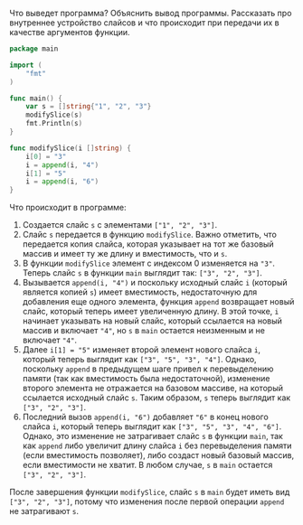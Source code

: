 Что выведет программа? Объяснить вывод программы. Рассказать про внутреннее устройство слайсов и что происходит при передачи их в качестве аргументов функции.

```go
package main

import (
	"fmt"
)

func main() {
	var s = []string{"1", "2", "3"}
	modifySlice(s)
	fmt.Println(s)
}

func modifySlice(i []string) {
	i[0] = "3"
	i = append(i, "4")
	i[1] = "5"
	i = append(i, "6")
}
```

Что происходит в программе:

1. Создается слайс `s` с элементами `["1", "2", "3"]`.
2. Слайс `s` передается в функцию `modifySlice`. Важно отметить, что передается копия слайса, которая указывает на тот же базовый массив и имеет ту же длину и вместимость, что и `s`.
3. В функции `modifySlice` элемент с индексом 0 изменяется на `"3"`. Теперь слайс `s` в функции `main` выглядит так: `["3", "2", "3"]`.
4. Вызывается `append(i, "4")` и поскольку исходный слайс `i` (который является копией `s`) имеет вместимость, недостаточную для добавления еще одного элемента,  функция `append` возвращает новый слайс, который теперь имеет увеличенную длину. В этой точке, `i` начинает указывать на новый слайс, который ссылается на новый массив и включает `"4"`, но `s` в `main` остается неизменным и не включает `"4"`.
5. Далее `i[1] = "5"` изменяет второй элемент нового слайса `i`, который теперь выглядит как `["3", "5", "3", "4"]`. Однако, поскольку `append` в предыдущем шаге привел к перевыделению памяти (так как вместимость была недостаточной), изменение второго элемента не отражается на базовом массиве, на который ссылается исходный слайс `s`. Таким образом, `s` теперь выглядит как `["3", "2", "3"]`.
6. Последний вызов `append(i, "6")` добавляет `"6"` в конец нового слайса `i`, который теперь выглядит как `["3", "5", "3", "4", "6"]`. Однако, это изменение не затрагивает слайс `s` в функции `main`, так как `append` либо увеличит длину слайса `i` без перевыделения памяти (если вместимость позволяет), либо создаст новый базовый массив, если вместимости не хватит. В любом случае, `s` в `main` остается `["3", "2", "3"]`.

После завершения функции `modifySlice`, слайс `s` в `main` будет иметь вид `["3", "2", "3"]`, потому что изменения после первой операции `append` не затрагивают `s`.